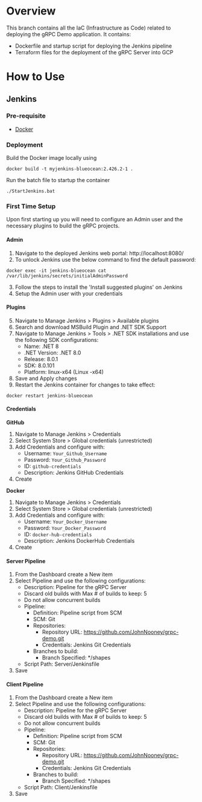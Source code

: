 # Overview
This branch contains all the IaC (Infrastructure as Code) related to deploying the gRPC Demo application. It contains:
- Dockerfile and startup script for deploying the Jenkins pipeline
- Terraform files for the deployment of the gRPC Server into GCP

# How to Use
## Jenkins
### Pre-requisite
- [Docker](https://docs.docker.com/engine/install/)

### Deployment
Build the Docker image locally using
```
docker build -t myjenkins-blueocean:2.426.2-1 .
```

Run the batch file to startup the container
```
./StartJenkins.bat
```

### First Time Setup
Upon first starting up you will need to configure an Admin user and the necessary plugins to build the gRPC projects.

#### Admin
1. Navigate to the deployed Jenkins web portal: http://localhost:8080/
2. To unlock Jenkins use the below command to find the default password:
```
docker exec -it jenkins-blueocean cat  /var/lib/jenkins/secrets/initialAdminPassword
```
3. Follow the steps to install the 'Install suggested plugins' on Jenkins
4. Setup the Admin user with your credentials

#### Plugins
5. Navigate to Manage Jenkins > Plugins > Available plugins
6. Search and download MSBuild Plugin and .NET SDK Support
7. Navigate to Manage Jenkins > Tools > .NET SDK installations and use the following SDK configurations:
    - Name: .NET 8
    - .NET Version: .NET 8.0
    - Release: 8.0.1
    - SDK: 8.0.101
    - Platform: linux-x64 (Linux -x64)
8. Save and Apply changes
9.  Restart the Jenkins container for changes to take effect:
```
docker restart jenkins-blueocean
```

#### Credentials
**GitHub**
1. Navigate to Manage Jenkins > Credentials
2. Select System Store > Global credentials (unrestricted)
3. Add Credentials and configure with:
    - Username: `Your_Github_Username`
    - Password: `Your_Github_Password`
    - ID: `github-credentials`
    - Description: Jenkins GitHub Credentials
4. Create

**Docker**
1. Navigate to Manage Jenkins > Credentials
2. Select System Store > Global credentials (unrestricted)
3. Add Credentials and configure with:
    - Username: `Your_Docker_Username`
    - Password: `Your_Docker_Password`
    - ID: `docker-hub-credentials`
    - Description: Jenkins DockerHub Credentials
4. Create

#### Server Pipeline
1. From the Dashboard create a New item
2. Select Pipeline and use the following configurations:
    - Description: Pipeline for the gRPC Server
    - Discard old builds with Max # of builds to keep: 5
    - Do not allow concurrent builds
    - Pipeline:
      - Definition: Pipeline script from SCM
      - SCM: Git
      - Repositories:
        - Repository URL: https://github.com/JohnNooney/grpc-demo.git
        - Credentials: Jenkins Git Credentials
      - Branches to build:
        - Branch Specified: */shapes
    - Script Path: Server/Jenkinsfile
3. Save

#### Client Pipeline
1. From the Dashboard create a New item
2. Select Pipeline and use the following configurations:
    - Description: Pipeline for the gRPC Server
    - Discard old builds with Max # of builds to keep: 5
    - Do not allow concurrent builds
    - Pipeline:
      - Definition: Pipeline script from SCM
      - SCM: Git
      - Repositories:
        - Repository URL: https://github.com/JohnNooney/grpc-demo.git
        - Credentials: Jenkins Git Credentials
      - Branches to build:
        - Branch Specified: */shapes
    - Script Path: Client/Jenkinsfile
3. Save